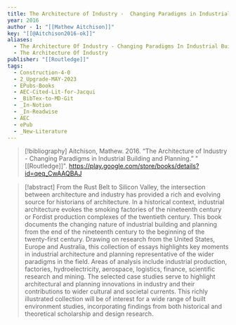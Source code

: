 ```yaml
---
title: The Architecture of Industry -  Changing Paradigms in Industrial Building and Planning
year: 2016
author - 1: "[[Mathew Aitchison]]"
key: "[[@Aitchison2016-ok]]"
aliases:
  - The Architecture Of Industry - Changing Paradigms In Industrial Building And Planning
  - The Architecture Of Industry
publisher: "[[Routledge]]"
tags:
  - Construction-4-0
  - 2_Upgrade-MAY-2023
  - EPubs-Books
  - AEC-Cited-Lit-for-Jacqui
  - _BibTex-to-MD-Git
  - _In-Notion
  - _In-Readwise
  - AEC
  - ePub
  - _New-Literature
---
```


> [!bibliography]
> Aitchison, Mathew. 2016. “The Architecture of Industry -  Changing Paradigms in Industrial Building and Planning.” "[[Routledge]]". https://play.google.com/store/books/details?id=qeq_CwAAQBAJ

> [!abstract]
> From the Rust Belt to Silicon Valley, the intersection between architecture and industry has provided a rich and evolving source for historians of architecture. In a historical context, industrial architecture evokes the smoking factories of the nineteenth century or Fordist production complexes of the twentieth century. This book documents the changing nature of industrial building and planning from the end of the nineteenth century to the beginning of the twenty-first century. Drawing on research from the United States, Europe and Australia, this collection of essays highlights key moments in industrial architecture and planning representative of the wider paradigms in the field. Areas of analysis include industrial production, factories, hydroelectricity, aerospace, logistics, finance, scientific research and mining. The selected case studies serve to highlight architectural and planning innovations in industry and their contributions to wider cultural and societal currents. This richly illustrated collection will be of interest for a wide range of built environment studies, incorporating findings from both historical and theoretical scholarship and design research.